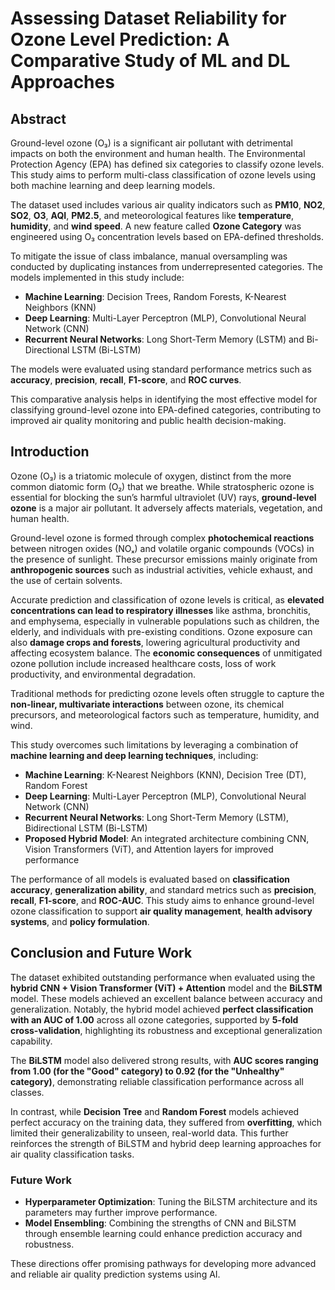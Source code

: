 # Assessing Dataset Reliability for Ozone Level Prediction: A Comparative Study of ML and DL Approaches

## Abstract

Ground-level ozone (O₃) is a significant air pollutant with detrimental impacts on both the environment and human health. The Environmental Protection Agency (EPA) has defined six categories to classify ozone levels. This study aims to perform multi-class classification of ozone levels using both machine learning and deep learning models.

The dataset used includes various air quality indicators such as **PM10**, **NO2**, **SO2**, **O3**, **AQI**, **PM2.5**, and meteorological features like **temperature**, **humidity**, and **wind speed**. A new feature called **Ozone Category** was engineered using O₃ concentration levels based on EPA-defined thresholds.

To mitigate the issue of class imbalance, manual oversampling was conducted by duplicating instances from underrepresented categories. The models implemented in this study include:

- **Machine Learning**: Decision Trees, Random Forests, K-Nearest Neighbors (KNN)
- **Deep Learning**: Multi-Layer Perceptron (MLP), Convolutional Neural Network (CNN)
- **Recurrent Neural Networks**: Long Short-Term Memory (LSTM) and Bi-Directional LSTM (Bi-LSTM)

The models were evaluated using standard performance metrics such as **accuracy**, **precision**, **recall**, **F1-score**, and **ROC curves**.

This comparative analysis helps in identifying the most effective model for classifying ground-level ozone into EPA-defined categories, contributing to improved air quality monitoring and public health decision-making.

## Introduction

Ozone (O₃) is a triatomic molecule of oxygen, distinct from the more common diatomic form (O₂) that we breathe. While stratospheric ozone is essential for blocking the sun’s harmful ultraviolet (UV) rays, **ground-level ozone** is a major air pollutant. It adversely affects materials, vegetation, and human health.

Ground-level ozone is formed through complex **photochemical reactions** between nitrogen oxides (NOₓ) and volatile organic compounds (VOCs) in the presence of sunlight. These precursor emissions mainly originate from **anthropogenic sources** such as industrial activities, vehicle exhaust, and the use of certain solvents.

Accurate prediction and classification of ozone levels is critical, as **elevated concentrations can lead to respiratory illnesses** like asthma, bronchitis, and emphysema, especially in vulnerable populations such as children, the elderly, and individuals with pre-existing conditions. Ozone exposure can also **damage crops and forests**, lowering agricultural productivity and affecting ecosystem balance. The **economic consequences** of unmitigated ozone pollution include increased healthcare costs, loss of work productivity, and environmental degradation.

Traditional methods for predicting ozone levels often struggle to capture the **non-linear, multivariate interactions** between ozone, its chemical precursors, and meteorological factors such as temperature, humidity, and wind.

This study overcomes such limitations by leveraging a combination of **machine learning and deep learning techniques**, including:

- **Machine Learning**: K-Nearest Neighbors (KNN), Decision Tree (DT), Random Forest
- **Deep Learning**: Multi-Layer Perceptron (MLP), Convolutional Neural Network (CNN)
- **Recurrent Neural Networks**: Long Short-Term Memory (LSTM), Bidirectional LSTM (Bi-LSTM)
- **Proposed Hybrid Model**: An integrated architecture combining CNN, Vision Transformers (ViT), and Attention layers for improved performance

The performance of all models is evaluated based on **classification accuracy**, **generalization ability**, and standard metrics such as **precision**, **recall**, **F1-score**, and **ROC-AUC**. This study aims to enhance ground-level ozone classification to support **air quality management**, **health advisory systems**, and **policy formulation**.

## Conclusion and Future Work

The dataset exhibited outstanding performance when evaluated using the **hybrid CNN + Vision Transformer (ViT) + Attention** model and the **BiLSTM** model. These models achieved an excellent balance between accuracy and generalization. Notably, the hybrid model achieved **perfect classification with an AUC of 1.00** across all ozone categories, supported by **5-fold cross-validation**, highlighting its robustness and exceptional generalization capability.

The **BiLSTM** model also delivered strong results, with **AUC scores ranging from 1.00 (for the "Good" category) to 0.92 (for the "Unhealthy" category)**, demonstrating reliable classification performance across all classes.

In contrast, while **Decision Tree** and **Random Forest** models achieved perfect accuracy on the training data, they suffered from **overfitting**, which limited their generalizability to unseen, real-world data. This further reinforces the strength of BiLSTM and hybrid deep learning approaches for air quality classification tasks.

### Future Work

- **Hyperparameter Optimization**: Tuning the BiLSTM architecture and its parameters may further improve performance.
- **Model Ensembling**: Combining the strengths of CNN and BiLSTM through ensemble learning could enhance prediction accuracy and robustness.


These directions offer promising pathways for developing more advanced and reliable air quality prediction systems using AI.

